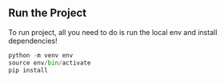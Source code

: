## Run the Project

To run project, all you need to do is run the local env and install dependencies!
```python 
python -m venv env
source env/bin/activate
pip install
```

